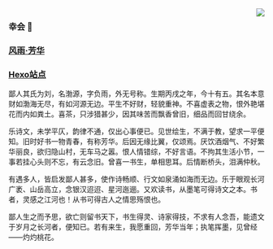 <img align="right" src="https://github-readme-stats.vercel.app/api?username=youthriverside&show_icons=true&icon_color=CE1D2D&text_color=718096&bg_color=ffffff&hide_title=true" />

### 幸会 👋
### [风雨·芳华](https://beta.liuboyuan.fun)
### [Hexo站点](https://liuboyuan.fun)
鄙人其氏为刘，名渤源，字负雨，外无号称。生期丙戌之年，今十有五。其名本意财如渤海无尽，有如河源无边。平生不好财，轻貌重神。不喜虚表之物，恨外艳堪花而内如粪土。喜茶，只涉猎甚少，因其味苦而飘香曾旧，细品而回甘绕余。  

乐诗文，未学平仄，韵律不通，仅出心事便已。见世绘生，不满于教，望求一平便知。旧时好书一物青春，有称芳华。后因无缘比翼，仅颂焉。厌饮酒烟气、不好繁华丽良，欲归隐山村，无车马之嚣。恨人情错综，不好言语。不拘其生活小节，一事若挂心头则不忘，有云念旧。曾喜一书生，单相思耳。后情断桥头，泪满仲秋。  

有遇多人，皆启发鄙人甚多，使作诗畅顺、行文如泉涌如海而无边。乐于眼观长河广袤、山岳高立，念银汉迢迢、星河迤逦。又欢读书，从墨笔可得诗文之本。书者，灵感之江河也！从书可得古人之情思殇恨也。  

鄙人生之而予思，欲亡则留书天下，书生得灵、诗家得技，不求有人念吾，能遗文于岁月之长河者，便知已。若有来生，我愿重回，芳华当年；执笔挥墨，见曾经——灼灼桃花。  


